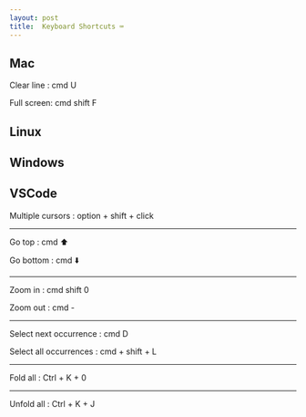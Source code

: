 ```yaml
---
layout: post
title:  Keyboard Shortcuts ⌨️
--- 
```


## Mac 

Clear line : cmd U 

Full screen: cmd shift F  

## Linux 



## Windows 


## VSCode

Multiple cursors : option + shift + click

---

Go top : cmd ⬆️

Go bottom : cmd ⬇️

---


Zoom in : cmd shift 0 

Zoom out : cmd - 

---

Select next occurrence : cmd D

Select all occurrences : cmd + shift + L

---

Fold all : Ctrl + K + 0

---

Unfold all : Ctrl + K + J